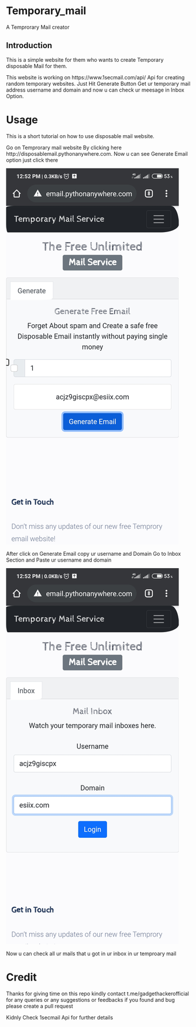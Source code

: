 # Temporary_mail
<p> A Temprorary Mail creator</p>
<h2> Introduction</h1>
<p> This is a simple website for them who wants to create Temporary
  disposable Mail for them.</p>
<p>This website is working on https://www.1secmail.com/api/ Api for creating random temporary websites. Just Hit Generate Button Get ur temporary mail address username and domain and now u can check ur meesage in Inbox Option.

</p>
<h1> Usage </h1>
<p> This is a short tutorial on how to use disposable mail website.</p>
<p>Go on Temprorary mail website By clicking here http://disposablemail.pythonanywhere.com. Now u can see Generate Email option just click there</p>
<img src="./bg/bg1.jpg"></img>
<p> After click on Generate Email copy ur username and Domain Go to Inbox Section and Paste ur username and domain<p>
<img src="./bg/bg2.jpg"></img>

<p> Now u can check all ur mails that u got in ur inbox in ur temproary mail </p>
<h1> Credit</h1>
<p> Thanks for giving time on this repo kindly contact t.me/gadgethackerofficial for any queries or any suggestions or feedbacks if you found and bug please create a pull request</p>
<p> Kidnly Check 1secmail Api for further details</p>

